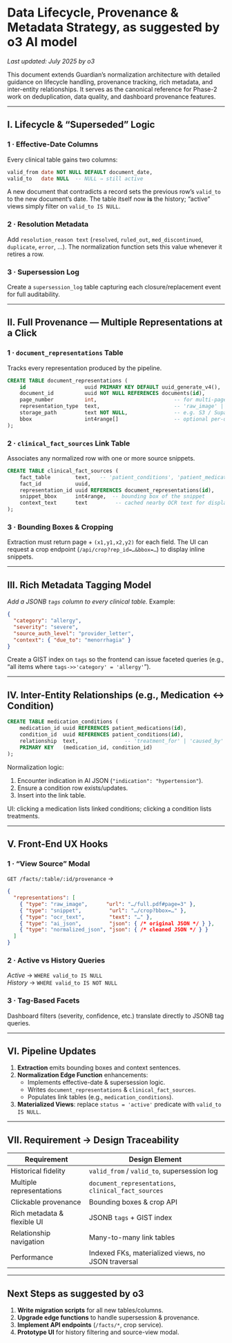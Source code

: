 # **Data Lifecycle, Provenance & Metadata Strategy, as suggested by o3 AI model**

_Last updated: July 2025 by o3_

This document extends Guardian’s normalization architecture with detailed guidance on lifecycle handling, provenance tracking, rich metadata, and inter-entity relationships. It serves as the canonical reference for Phase-2 work on deduplication, data quality, and dashboard provenance features.

---

## **I. Lifecycle & “Superseded” Logic**

### 1 · Effective-Date Columns
Every clinical table gains two columns:

```sql
valid_from date NOT NULL DEFAULT document_date,
valid_to   date NULL  -- NULL ⇒ still active
```

A new document that contradicts a record sets the previous row’s `valid_to` to the new document’s date. The table itself now **is** the history; “active” views simply filter on `valid_to IS NULL`.

### 2 · Resolution Metadata
Add `resolution_reason text` (`resolved`, `ruled_out`, `med_discontinued`, `duplicate`, `error`, …). The normalization function sets this value whenever it retires a row.

### 3 · Supersession Log
Create a `supersession_log` table capturing each closure/replacement event for full auditability.

---

## **II. Full Provenance — Multiple Representations at a Click**

### 1 · `document_representations` Table
Tracks every representation produced by the pipeline.

```sql
CREATE TABLE document_representations (
    id                   uuid PRIMARY KEY DEFAULT uuid_generate_v4(),
    document_id          uuid NOT NULL REFERENCES documents(id),
    page_number          int,                         -- for multi-page PDFs
    representation_type  text,                        -- 'raw_image' | 'ocr_text' | 'ai_json' | 'normalized_json'
    storage_path         text NOT NULL,               -- e.g. S3 / Supabase path
    bbox                 int4range[]                  -- optional per-datum bounding boxes
);
```

### 2 · `clinical_fact_sources` Link Table
Associates any normalized row with one or more source snippets.

```sql
CREATE TABLE clinical_fact_sources (
    fact_table        text,   -- 'patient_conditions', 'patient_medications', …
    fact_id           uuid,
    representation_id uuid REFERENCES document_representations(id),
    snippet_bbox      int4range,  -- bounding box of the snippet
    context_text      text         -- cached nearby OCR text for display
);
```

### 3 · Bounding Boxes & Cropping
Extraction must return page + `(x1,y1,x2,y2)` for each field. The UI can request a crop endpoint (`/api/crop?rep_id=…&bbox=…`) to display inline snippets.

---

## **III. Rich Metadata Tagging Model**

*Add a JSONB `tags` column to every clinical table.* Example:

```json
{
  "category": "allergy",
  "severity": "severe",
  "source_auth_level": "provider_letter",
  "context": { "due_to": "menorrhagia" }
}
```

Create a GIST index on `tags` so the frontend can issue faceted queries (e.g., “all items where `tags->>'category' = 'allergy'`”).

---

## **IV. Inter-Entity Relationships (e.g., Medication ↔ Condition)**

```sql
CREATE TABLE medication_conditions (
    medication_id uuid REFERENCES patient_medications(id),
    condition_id  uuid REFERENCES patient_conditions(id),
    relationship  text,               -- 'treatment_for' | 'caused_by' | …
    PRIMARY KEY   (medication_id, condition_id)
);
```

Normalization logic:
1. Encounter indication in AI JSON (`"indication": "hypertension"`).
2. Ensure a condition row exists/updates.
3. Insert into the link table.

UI: clicking a medication lists linked conditions; clicking a condition lists treatments.

---

## **V. Front-End UX Hooks**

### 1 · “View Source” Modal
`GET /facts/:table/:id/provenance` →

```json
{
  "representations": [
    { "type": "raw_image",      "url": "…/full.pdf#page=3" },
    { "type": "snippet",         "url": "…/crop?bbox=…" },
    { "type": "ocr_text",        "text": "…" },
    { "type": "ai_json",         "json": { /* original JSON */ } },
    { "type": "normalized_json", "json": { /* cleaned JSON */ } }
  ]
}
```

### 2 · Active vs History Queries
*Active* → `WHERE valid_to IS NULL`  
*History* → `WHERE valid_to IS NOT NULL`

### 3 · Tag-Based Facets
Dashboard filters (severity, confidence, etc.) translate directly to JSONB tag queries.

---

## **VI. Pipeline Updates**

1. **Extraction** emits bounding boxes and context sentences.
2. **Normalization Edge Function** enhancements:
   * Implements effective-date & supersession logic.
   * Writes `document_representations` & `clinical_fact_sources`.
   * Populates link tables (e.g., `medication_conditions`).
3. **Materialized Views**: replace `status = 'active'` predicate with `valid_to IS NULL`.

---

## **VII. Requirement → Design Traceability**

| Requirement                       | Design Element                                          |
|-----------------------------------|---------------------------------------------------------|
| Historical fidelity               | `valid_from` / `valid_to`, supersession log             |
| Multiple representations          | `document_representations`, `clinical_fact_sources`     |
| Clickable provenance              | Bounding boxes & crop API                               |
| Rich metadata & flexible UI       | JSONB `tags` + GIST index                               |
| Relationship navigation           | Many-to-many link tables                                |
| Performance                       | Indexed FKs, materialized views, no JSON traversal      |

---

## **Next Steps as suggested by o3**

1. **Write migration scripts** for all new tables/columns.
2. **Upgrade edge functions** to handle supersession & provenance.
3. **Implement API endpoints** (`/facts/*`, crop service).
4. **Prototype UI** for history filtering and source-view modal. 

